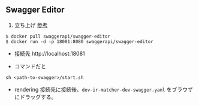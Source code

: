 ## Swagger Editor
1. 立ち上げ
[参考](http://tokyo.supersoftware.co.jp/code/8592)
```
$ docker pull swaggerapi/swagger-editor
$ docker run -d -p 18081:8080 swaggerapi/swagger-editor
```
- 接続先
http://localhost:18081

- コマンドだと
```
sh <path-to-swagger>/start.sh
```

- rendering
接続先に接続後、`dev-ir-matcher-dev-swagger.yaml` をブラウザにドラッグする。

